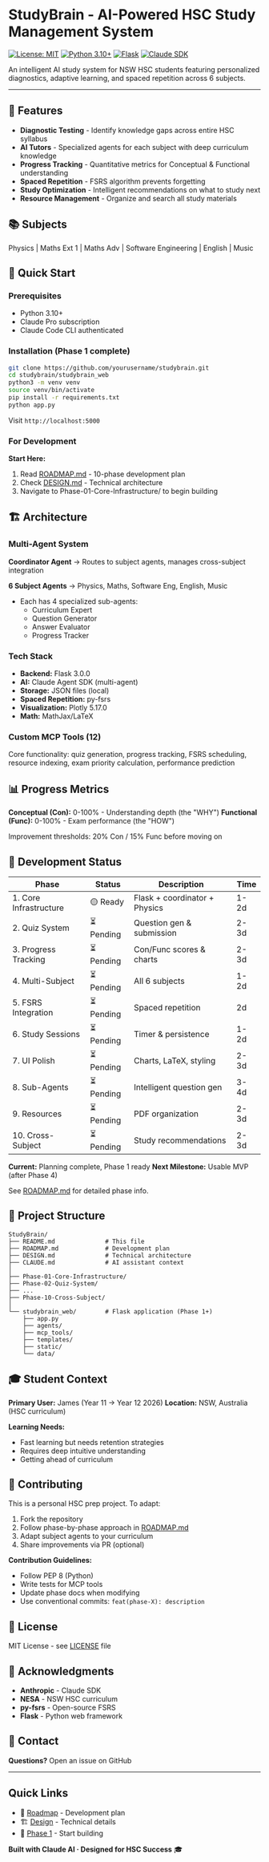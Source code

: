 # StudyBrain - AI-Powered HSC Study Management System

[![License: MIT](https://img.shields.io/badge/License-MIT-blue.svg)](LICENSE)
[![Python 3.10+](https://img.shields.io/badge/python-3.10+-blue.svg)](https://www.python.org/downloads/)
[![Flask](https://img.shields.io/badge/Flask-3.0.0-green.svg)](https://flask.palletsprojects.com/)
[![Claude SDK](https://img.shields.io/badge/Claude%20SDK-latest-purple.svg)](https://github.com/anthropics/claude-agent-sdk-python)

An intelligent AI study system for NSW HSC students featuring personalized diagnostics, adaptive learning, and spaced repetition across 6 subjects.

---

## 🎯 Features

- **Diagnostic Testing** - Identify knowledge gaps across entire HSC syllabus
- **AI Tutors** - Specialized agents for each subject with deep curriculum knowledge
- **Progress Tracking** - Quantitative metrics for Conceptual & Functional understanding
- **Spaced Repetition** - FSRS algorithm prevents forgetting
- **Study Optimization** - Intelligent recommendations on what to study next
- **Resource Management** - Organize and search all study materials

## 📚 Subjects

Physics | Maths Ext 1 | Maths Adv | Software Engineering | English | Music

## 🚀 Quick Start

### Prerequisites
- Python 3.10+
- Claude Pro subscription
- Claude Code CLI authenticated

### Installation (Phase 1 complete)

```bash
git clone https://github.com/yourusername/studybrain.git
cd studybrain/studybrain_web
python3 -m venv venv
source venv/bin/activate
pip install -r requirements.txt
python app.py
```

Visit `http://localhost:5000`

### For Development

**Start Here:**
1. Read [ROADMAP.md](ROADMAP.md) - 10-phase development plan
2. Check [DESIGN.md](DESIGN.md) - Technical architecture
3. Navigate to Phase-01-Core-Infrastructure/ to begin building

## 🏗️ Architecture

### Multi-Agent System

**Coordinator Agent** → Routes to subject agents, manages cross-subject integration

**6 Subject Agents** → Physics, Maths, Software Eng, English, Music
- Each has 4 specialized sub-agents:
  - Curriculum Expert
  - Question Generator
  - Answer Evaluator
  - Progress Tracker

### Tech Stack

- **Backend:** Flask 3.0.0
- **AI:** Claude Agent SDK (multi-agent)
- **Storage:** JSON files (local)
- **Spaced Repetition:** py-fsrs
- **Visualization:** Plotly 5.17.0
- **Math:** MathJax/LaTeX

### Custom MCP Tools (12)

Core functionality: quiz generation, progress tracking, FSRS scheduling, resource indexing, exam priority calculation, performance prediction

## 📊 Progress Metrics

**Conceptual (Con):** 0-100% - Understanding depth (the "WHY")
**Functional (Func):** 0-100% - Exam performance (the "HOW")

Improvement thresholds: 20% Con / 15% Func before moving on

## 🎯 Development Status

| Phase | Status | Description | Time |
|-------|--------|-------------|------|
| 1. Core Infrastructure | 🟡 Ready | Flask + coordinator + Physics | 1-2d |
| 2. Quiz System | ⏳ Pending | Question gen & submission | 2-3d |
| 3. Progress Tracking | ⏳ Pending | Con/Func scores & charts | 2-3d |
| 4. Multi-Subject | ⏳ Pending | All 6 subjects | 1-2d |
| 5. FSRS Integration | ⏳ Pending | Spaced repetition | 2d |
| 6. Study Sessions | ⏳ Pending | Timer & persistence | 1-2d |
| 7. UI Polish | ⏳ Pending | Charts, LaTeX, styling | 2-3d |
| 8. Sub-Agents | ⏳ Pending | Intelligent question gen | 3-4d |
| 9. Resources | ⏳ Pending | PDF organization | 2-3d |
| 10. Cross-Subject | ⏳ Pending | Study recommendations | 2-3d |

**Current:** Planning complete, Phase 1 ready
**Next Milestone:** Usable MVP (after Phase 4)

See [ROADMAP.md](ROADMAP.md) for detailed phase info.

## 📂 Project Structure

```
StudyBrain/
├── README.md              # This file
├── ROADMAP.md             # Development plan
├── DESIGN.md              # Technical architecture
├── CLAUDE.md              # AI assistant context
│
├── Phase-01-Core-Infrastructure/
├── Phase-02-Quiz-System/
├── ...
├── Phase-10-Cross-Subject/
│
└── studybrain_web/        # Flask application (Phase 1+)
    ├── app.py
    ├── agents/
    ├── mcp_tools/
    ├── templates/
    ├── static/
    └── data/
```

## 🎓 Student Context

**Primary User:** James (Year 11 → Year 12 2026)
**Location:** NSW, Australia (HSC curriculum)

**Learning Needs:**
- Fast learning but needs retention strategies
- Requires deep intuitive understanding
- Getting ahead of curriculum

## 🤝 Contributing

This is a personal HSC prep project. To adapt:

1. Fork the repository
2. Follow phase-by-phase approach in [ROADMAP.md](ROADMAP.md)
3. Adapt subject agents to your curriculum
4. Share improvements via PR (optional)

**Contribution Guidelines:**
- Follow PEP 8 (Python)
- Write tests for MCP tools
- Update phase docs when modifying
- Use conventional commits: `feat(phase-X): description`

## 📝 License

MIT License - see [LICENSE](LICENSE) file

## 🙏 Acknowledgments

- **Anthropic** - Claude SDK
- **NESA** - NSW HSC curriculum
- **py-fsrs** - Open-source FSRS
- **Flask** - Python web framework

## 📧 Contact

**Questions?** Open an issue on GitHub

---

## Quick Links

- 📖 [Roadmap](ROADMAP.md) - Development plan
- 🏗️ [Design](DESIGN.md) - Technical details
- 🚀 [Phase 1](Phase-01-Core-Infrastructure/) - Start building

**Built with Claude AI · Designed for HSC Success** 🎓
